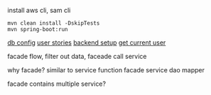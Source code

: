 install aws cli, sam cli

```
mvn clean install -DskipTests
mvn spring-boot:run
```

[db config](https://docs.google.com/document/d/1VWygthdbyrWNyjEHAznqkxndkeZM26hI_XgSxRCayuE/edit?pli=1&tab=t.0)
[user stories](https://docs.google.com/document/d/1VWygthdbyrWNyjEHAznqkxndkeZM26hI_XgSxRCayuE/edit?pli=1&tab=t.0)
[backend setup](https://docs.google.com/document/d/1kXxt3iiEgMj65PYQw2XMMkBEebk8oyI2515dVWegmI8/edit?tab=t.0)
[get current user](https://docs.google.com/document/d/1xtDeHh0ix4ADx7wxR1uqVyDrU2sQm9EGgyOPQnKp6cc/edit?tab=t.0)




facade flow, filter out data, faceade call service

why facade?
similar to service function
facade service dao mapper

facade contains multiple service?
